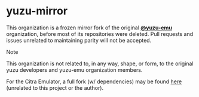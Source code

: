 # yuzu-mirror
This organization is a frozen mirror fork of the original [**@yuzu-emu**](https://github.com/yuzu-emu) organization, before most of its repositories were deleted. Pull requests and issues unrelated to maintaining parity will not be accepted.

> [!NOTE]
> This organization is not related to, in any way, shape, or form, to the original yuzu developers and yuzu-emu organization members.

For the Citra Emulator, a full fork (w/ dependencies) may be found [here](https://github.com/PabloMK7/citra) (unrelated to this project or the author).
